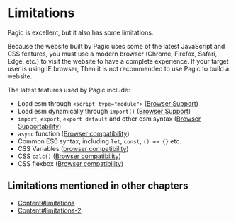 # Limitations

Pagic is excellent, but it also has some limitations.

Because the website built by Pagic uses some of the latest JavaScript and CSS features, you must use a modern browser (Chrome, Firefox, Safari, Edge, etc.) to visit the website to have a complete experience. If your target user is using IE browser, Then it is not recommended to use Pagic to build a website.

The latest features used by Pagic include:

- Load esm through `<script type="module">` ([Browser Support](https://caniuse.com/#feat=es6-module))
- Load esm dynamically through `import()` ([Browser Support](https://caniuse.com/#feat=es6-module-dynamic-import))
- `import`, `export`, `export default` and other esm syntax ([Browser Supportability](https://caniuse.com/#feat=mdn-javascript_statements_import))
- `async` function ([Browser compatibility](https://caniuse.com/#feat=async-functions))
- Common ES6 syntax, including `let`, `const`, `() => {}` etc.
- CSS Variables ([browser compatibility](https://caniuse.com/#feat=css-variables))
- CSS `calc()` ([Browser compatibility](https://caniuse.com/#feat=calc))
- CSS flexbox ([Browser compatibility](https://caniuse.com/#feat=flexbox))

## Limitations mentioned in other chapters

- [Content#limitations](./content.md#limitations)
- [Content#limitations-2](./content.md#limitations-2)
